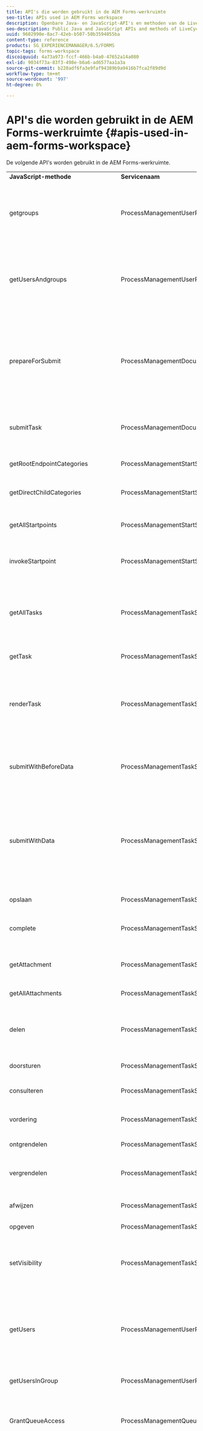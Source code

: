 ```yaml
---
title: API's die worden gebruikt in de AEM Forms-werkruimte
seo-title: APIs used in AEM Forms workspace
description: Openbare Java- en JavaScript-API's en methoden van de LiveCycle AEM Forms-werkruimte, beschikbaar voor aanpassing en automatisering.
seo-description: Public Java and JavaScript APIs and methods of LiveCycle AEM Forms workspace, exposed for customization and automation.
uuid: 9602990e-8ac7-42eb-b507-50b3594055ba
content-type: reference
products: SG_EXPERIENCEMANAGER/6.5/FORMS
topic-tags: forms-workspace
discoiquuid: 4a73a973-fccf-466b-b4a0-47652a14a080
exl-id: 9034f73a-83f3-498e-b6a6-ad6577aa1a3a
source-git-commit: b220adf6fa3e9faf94389b9a9416b7fca2f89d9d
workflow-type: tm+mt
source-wordcount: '997'
ht-degree: 0%

---
```


# API&#39;s die worden gebruikt in de AEM Forms-werkruimte {#apis-used-in-aem-forms-workspace}

De volgende API&#39;s worden gebruikt in de AEM Forms-werkruimte.

<table>
 <tbody>
  <tr>
   <td><strong>JavaScript-methode</strong></td>
   <td><strong>Servicenaam</strong></td>
   <td><strong>API-naam</strong></td>
   <td><strong>Opmerkingen</strong></td>
  </tr>
  <tr>
   <td>getgroups</td>
   <td>ProcessManagementUserProxyService</td>
   <td>getgroups</td>
   <td>Hiermee zoekt u groepen. er wordt een lijst geretourneerd van alle groepen als er niets is opgegeven. Anders worden groepen met de opgegeven naam geretourneerd.</td>
  </tr>
  <tr>
   <td>getUsersAndgroups</td>
   <td>ProcessManagementUserProxyService</td>
   <td>getUsersAndgroups</td>
   <td>Hiermee doorzoekt u gebruikers en groepen. Het keert een lijst van alle gebruikers en groepen terug als niets specificeerde, anders gebruikers en groepen met gespecificeerde naam terugkeert.</td>
  </tr>
  <tr>
   <td>prepareForSubmit</td>
   <td>ProcessManagementDocumentHandlingService</td>
   <td>prepareForSubmit</td>
   <td>Deze wordt aangeroepen voordat het formulier wordt verzonden via DocumentSubmitServlet. De taak-id wordt ingesteld in een sessievariabele (samen met een verlooptijd) die wordt opgehaald tijdens het daadwerkelijk verzenden.</td>
  </tr>
  <tr>
   <td>submitTask</td>
   <td>ProcessManagementDocumentHandlingService</td>
   <td>indienen</td>
   <td>Het verzendt het documentvoorwerp verbonden aan een taak (en verzendt beurtelings proces).</td>
  </tr>
  <tr>
   <td>getRootEndpointCategories</td>
   <td>ProcessManagementStartService</td>
   <td>getRootEndpointCategories</td>
   <td>Hiermee worden alle hoofdcategorieën opgehaald die aanwezig zijn op de server.</td>
  </tr>
  <tr>
   <td>getDirectChildCategories</td>
   <td>ProcessManagementStartService</td>
   <td>getDirectChildCategories2</td>
   <td>Het haalt alle directe kinderen voor een categorie.</td>
  </tr>
  <tr>
   <td>getAllStartpoints</td>
   <td>ProcessManagementStartService</td>
   <td>getAllStartpoints</td>
   <td>Hiermee worden alle startpunten opgehaald die onder alle categorieën op de server aanwezig zijn.</td>
  </tr>
  <tr>
   <td>invokeStartpoint</td>
   <td>ProcessManagementStartService</td>
   <td>invokeStartpoint</td>
   <td>Dit roept een Startpunt aan en leidt tot een nieuwe taak die aan een startpunt beantwoordt</td>
  </tr>
  <tr>
   <td>getAllTasks</td>
   <td>ProcessManagementTaskService</td>
   <td>getAllActionableTasks</td>
   <td>Het haalt alle taken die worden gecreeerd en door:sturen of geraadpleegd, opgeslagen, toegewezen, toegewezen en bewaard voor het programma geopende gebruiker.</td>
  </tr>
  <tr>
   <td>getTask</td>
   <td>ProcessManagementTaskService</td>
   <td>getTask</td>
   <td>Het haalt een specifieke taak op.</td>
  </tr>
  <tr>
   <td>renderTask</td>
   <td>ProcessManagementTaskService</td>
   <td>renderen</td>
   <td>Er wordt een taak gegenereerd en er wordt informatie geretourneerd die nodig is om het formulier te genereren, zoals formulier-URL, formuliertype, URL van gegevens, indien nodig, enz.</td>
  </tr>
  <tr>
   <td>submitWithBeforeData</td>
   <td>ProcessManagementTaskService</td>
   <td>submitWithBeforeData</td>
   <td>Het resultaat van de verzendAPI van TaskManager wordt geretourneerd met behulp van de resultaattoets.</td>
  </tr>
  <tr>
   <td>submitWithData</td>
   <td>ProcessManagementTaskService</td>
   <td>submitWithData</td>
   <td>De formuliergegevens (doorgegeven als tekenreeks) die aan een taak zijn gekoppeld, worden met de verzendAPI van TaskManager verzonden. Deze wordt gebruikt voor flex-formulieren die de verzend-API van de callTaskManager niet oproepen.</td>
  </tr>
  <tr>
   <td>opslaan</td>
   <td>ProcessManagementTaskService</td>
   <td>opslaan</td>
   <td>Er wordt een taak op de server opgeslagen.</td>
  </tr>
  <tr>
   <td>complete</td>
   <td>ProcessManagementTaskService</td>
   <td>complete</td>
   <td>Het voltooit een taak en de taak wordt overgegaan tot volgende stap volgens procesontwerp.</td>
  </tr>
  <tr>
   <td>getAttachment</td>
   <td>ProcessManagementTaskService</td>
   <td>getAttachment</td>
   <td>Het keert URL van een gehechtheid terug waar gehechtheid beschikbaar is.</td>
  </tr>
  <tr>
   <td>getAllAttachments</td>
   <td>ProcessManagementTaskService</td>
   <td>getAllActionableAttachments</td>
   <td>Alle bijlagen en notities worden opgehaald voor een taak.</td>
  </tr>
  <tr>
   <td>delen</td>
   <td>ProcessManagementTaskService</td>
   <td>delen</td>
   <td>Het deelt een taak met een andere gebruiker. Een andere gebruiker kan de taak opeisen en wordt eigenaar van de taak.</td>
  </tr>
  <tr>
   <td>doorsturen</td>
   <td>ProcessManagementTaskService</td>
   <td>doorsturen</td>
   <td>Een taak wordt doorgestuurd naar een andere gebruiker.</td>
  </tr>
  <tr>
   <td>consulteren</td>
   <td>ProcessManagementTaskService</td>
   <td>consulteren</td>
   <td>Het raadpleegt een taak met een andere gebruiker.</td>
  </tr>
  <tr>
   <td>vordering</td>
   <td>ProcessManagementTaskService</td>
   <td>vordering</td>
   <td>Er wordt een taak opgehaald die beschikbaar is in de gedeelde wachtrij.</td>
  </tr>
  <tr>
   <td>ontgrendelen</td>
   <td>ProcessManagementTaskService</td>
   <td>ontgrendelen</td>
   <td>Het ontgrendelt een taak.</td>
  </tr>
  <tr>
   <td>vergrendelen</td>
   <td>ProcessManagementTaskService</td>
   <td>vergrendelen</td>
   <td>Het vergrendelt een taak en een taak kan niet worden opgeëist door een andere gebruiker als deze wordt gedeeld.</td>
  </tr>
  <tr>
   <td>afwijzen</td>
   <td>ProcessManagementTaskService</td>
   <td>afwijzen</td>
   <td>Het keert taak aan vorige eigenaar van taak terug.</td>
  </tr>
  <tr>
   <td>opgeven</td>
   <td>ProcessManagementTaskService</td>
   <td>opgeven</td>
   <td>Er wordt een taak verwijderd.</td>
  </tr>
  <tr>
   <td>setVisibility</td>
   <td>ProcessManagementTaskService</td>
   <td>setVisibility</td>
   <td>Het plaatst zicht van een taak. Als de zichtbaarheid is ingesteld op false, is de taak achteraf niet zichtbaar voor de gebruiker.</td>
  </tr>
  <tr>
   <td>getUsers</td>
   <td>ProcessManagementUserProxyService</td>
   <td>getUsers</td>
   <td>Het wordt gebruikt voor het zoeken van gebruikers. Hiermee worden alle gebruikers geretourneerd als er geen naam is opgegeven. Anders worden gebruikers met de opgegeven naam geretourneerd.</td>
  </tr>
  <tr>
   <td>getUsersInGroup</td>
   <td>ProcessManagementUserProxyService</td>
   <td>getUsersInGroupByName</td>
   <td>Alle gebruikers in een groep worden geretourneerd.</td>
  </tr>
  <tr>
   <td>GrantQueueAccess</td>
   <td>ProcessManagementQueueService</td>
   <td>GrantQueueAccess</td>
   <td>Het verleent toegang van het programma geopende gebruikersrij aan gespecificeerde gebruiker. Het deelt eigenlijk eigen rij met een andere gebruiker.</td>
  </tr>
  <tr>
   <td>requestQueueAccess</td>
   <td>ProcessManagementQueueService</td>
   <td>requestQueueAccess</td>
   <td>Het maakt toegangsverzoek van rij van gespecificeerde gebruiker voor het programma geopende gebruiker. Als de gebruiker het verzoek goedkeurt, wordt de rij van de gebruiker gedeeld met het programma geopende gebruiker.</td>
  </tr>
  <tr>
   <td>getGrantedUsers</td>
   <td>ProcessManagementQueueService</td>
   <td>getGrantedUsers</td>
   <td>Het keert alle gebruikers terug die toegang tot rij van het programma geopende gebruiker hebben.</td>
  </tr>
  <tr>
   <td>getUsersForAccessibleQueues</td>
   <td>ProcessManagementQueueService</td>
   <td>getUsersForAccessibleQueues</td>
   <td>Hiermee worden alle gebruikers geretourneerd waarvan de wachtrij toegankelijk is voor een gebruiker.</td>
  </tr>
  <tr>
   <td>revokeQueueAccess</td>
   <td>ProcessManagementQueueService</td>
   <td>revokeQueueAccess</td>
   <td>Het verwijdert een gebruiker uit de lijst van gebruikers die toegang tot rij van het programma geopende gebruiker hebben.</td>
  </tr>
  <tr>
   <td>removeQueueAccess</td>
   <td>ProcessManagementQueueService</td>
   <td>removeQueueAccess</td>
   <td>Het verwijdert een gebruiker uit de lijst van gebruikers de waarvan rij voor het programma geopende gebruiker toegankelijk is.</td>
  </tr>
  <tr>
   <td>getAllQueues<br /> </td>
   <td>ProcessManagementQueueService<br /> </td>
   <td>getAllQueues<br /> </td>
   <td>Het krijgt alle rijen (eigen, gedeelde en groepsrijen) toegankelijk voor het programma geopende gebruiker.<br /> </td>
  </tr>
  <tr>
   <td>getOutOfOfficeSettings</td>
   <td>ProcessManagementOutOfOfficeService</td>
   <td>getOutOfOfficeSettings</td>
   <td>De gebruiker heeft geen kantoorinstellingen meer.</td>
  </tr>
  <tr>
   <td>saveOutOfOfficeSettingsJson</td>
   <td>ProcessManagementOutOfOfficeService</td>
   <td>saveOutOfOfficeSettingsJson</td>
   <td>Het bewaart uit bureaumontages van een gebruiker.</td>
  </tr>
  <tr>
   <td>getAllProcesses</td>
   <td>ProcessManagementProcessService</td>
   <td>getAllProcesses</td>
   <td>Het keert een lijst van alle processen terug.</td>
  </tr>
  <tr>
   <td>getParticipatedProcesses</td>
   <td>ProcessManagementProcessService</td>
   <td>getParticipatedProcesses</td>
   <td>Het keert een lijst van alle procesnamen terug die door het programma geopende gebruiker worden deelgenomen.</td>
  </tr>
  <tr>
   <td>getProcessInstance<br /> </td>
   <td>ProcessManagementProcessService<br /> </td>
   <td>getProcessInstance<br /> </td>
   <td>Er worden details van een procesinstantie opgehaald.<br /> </td>
  </tr>
  <tr>
   <td>getProcessInstances</td>
   <td>ProcessManagementQueryService</td>
   <td>getProcessInstances</td>
   <td>Hiermee worden alle procesinstanties voor een proces opgehaald.</td>
  </tr>
  <tr>
   <td>getPendingTasksForProcessInstance</td>
   <td>ProcessManagementQueryService</td>
   <td>getPendingTasksForProcessInstance</td>
   <td>Er worden taken in behandeling voor een procesinstantie.</td>
  </tr>
  <tr>
   <td>getTasksForProcessInstance</td>
   <td>ProcessManagementQueryService</td>
   <td>getTasksForProcessInstance</td>
   <td>Het krijgt alle taken voor een procesinstantie.</td>
  </tr>
  <tr>
   <td>getAllSearchTemplates</td>
   <td>ProcessManagementQueryService</td>
   <td>getAllSearchTemplates</td>
   <td>Er wordt een lijst met alle zoeksjablonen geretourneerd.</td>
  </tr>
  <tr>
   <td>getTemplate</td>
   <td>ProcessManagementQueryService</td>
   <td>getTemplate</td>
   <td>Inhoud wordt geretourneerd voor een zoeksjabloon.</td>
  </tr>
  <tr>
   <td>findTasksJson<br /> </td>
   <td>ProcessManagementQueryService</td>
   <td>findTasksJson</td>
   <td>Alle taken die aan alle voorwaarden van een zoeksjabloon voldoen, worden doorzocht en geretourneerd.</td>
  </tr>
  <tr>
   <td>getAssignmentForTask</td>
   <td>ProcessManagementTaskService</td>
   <td>getAssignmentForTask</td>
   <td>Het krijgt alle taken voor een taak. Bijvoorbeeld:- Als een gebruiker een taak doorstuurt of raadpleegt met een andere gebruiker, is dit een toewijzing voor een taak.</td>
  </tr>
  <tr>
   <td>deleteAttachment </td>
   <td>TaskManagerService</td>
   <td>deleteAttachment</td>
   <td>Hiermee wordt een bijlage verwijderd.</td>
  </tr>
  <tr>
   <td>initialiseren</td>
   <td>ProcessManagementClientSessionService</td>
   <td>initialiseren</td>
   <td>Zo nodig wordt dit opnieuw bevestigd. Hiermee wordt de gebruiker geverifieerd. Stelt sessieparameters in voor server-/clientinformatie. Retourneert gebruikersinformatie en opiniepeilingsinterval.</td>
  </tr>
  <tr>
   <td>getTasksForDirectReports</td>
   <td>ProcessManagementTeamTasksService</td>
   <td>getTasksForDirectReports</td>
   <td>Het keert alle taken van directe rapporten van het programma geopende manager terug.</td>
  </tr>
  <tr>
   <td>getTaskOfDirectReport<br /> </td>
   <td>ProcessManagementTeamTasksService</td>
   <td>getDirectReportTask</td>
   <td>Het keert taak van gespecificeerd direct rapport van het programma geopende manager terug.</td>
  </tr>
  <tr>
   <td>forwardTaskOfDirectReport</td>
   <td>ProcessManagementTeamTasksService</td>
   <td>forwardTaskOfDirectReport</td>
   <td>Het stuurt een taak van een direct rapport naar een andere gebruiker door.</td>
  </tr>
  <tr>
   <td>ignoreTaskOfDirectReport</td>
   <td>ProcessManagementTeamTasksService</td>
   <td>ignoreTaskOfDirectReport</td>
   <td>Het keert een taak van een direct rapport aan vorige gebruiker terug.</td>
  </tr>
  <tr>
   <td>getProperty</td>
   <td>WorkspacePropertyService</td>
   <td>getProperty</td>
   <td>Het krijgt een bezit van de Werkruimte voor een gebruiker.</td>
  </tr>
  <tr>
   <td>removeProperty</td>
   <td>WorkspacePropertyService</td>
   <td>delete</td>
   <td>Het verwijdert een bezit van de Werkruimte voor een gebruiker.</td>
  </tr>
  <tr>
   <td>getProperties</td>
   <td>WorkspacePropertyService</td>
   <td>getPropertiesAsMap</td>
   <td>Hiermee worden alle Workspace-eigenschappen voor een gebruiker geretourneerd.</td>
  </tr>
  <tr>
   <td>setProperty</td>
   <td>WorkspacePropertyService</td>
   <td>setProperty</td>
   <td>Hiermee wordt een eigenschap Workspace voor een gebruiker ingesteld.</td>
  </tr>
  <tr>
   <td>getCurrentUserImageUrl</td>
   <td>ProcessManagementClientSessionService</td>
   <td>getCurrentUserImageUrl</td>
   <td>De URL van de afbeelding van de gebruiker wordt opgehaald voor de aangemelde gebruiker.</td>
  </tr>
  <tr>
   <td>getUserImageUrl</td>
   <td>ProcessManagementClientSessionService</td>
   <td>getUserImageUrl</td>
   <td>De URL van de afbeelding van de gebruiker wordt voor de opgegeven gebruiker opgehaald.</td>
  </tr>
  <tr>
   <td>uploadNote</td>
   <td>ProcessManagementDocumentHandlingService</td>
   <td>uploadNote</td>
   <td>Er wordt een notitie op de server geüpload voor een taak.</td>
  </tr>
  <tr>
   <td>uploadRMAToServer (het wordt ook direct geroepen van HTML malplaatje)<br /> </td>
   <td>ProcessManagementDocumentHandlingService</td>
   <td>uploadAttachment</td>
   <td>Er wordt een bijlage geüpload naar de server voor een taak.</td>
  </tr>
  <tr>
   <td>getImageURL (wordt ook rechtstreeks vanuit de HTML-sjabloon aangeroepen)</td>
   <td>ProcessManagementDocumentHandlingService</td>
   <td>getImage</td>
   <td>Het krijgt beeld voor een proces.</td>
  </tr>
 </tbody>
</table>
